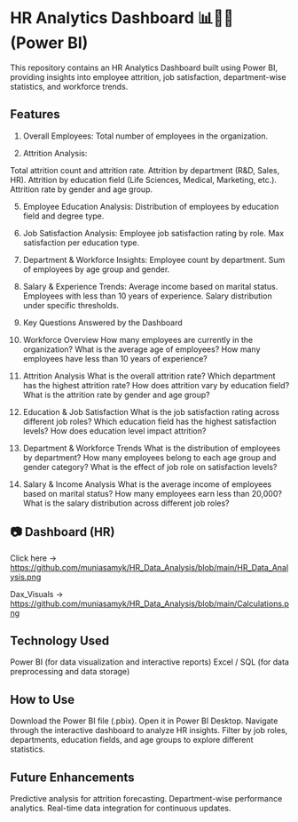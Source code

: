 # HR Analytics Dashboard 📊👨‍💼 (Power BI)
This repository contains an HR Analytics Dashboard built using Power BI, providing insights into employee attrition, 
job satisfaction, department-wise statistics, and workforce trends.

##  Features
1) Overall Employees: Total number of employees in the organization.
   
3) Attrition Analysis:
   
Total attrition count and attrition rate.
Attrition by department (R&D, Sales, HR).
Attrition by education field (Life Sciences, Medical, Marketing, etc.).
Attrition rate by gender and age group.

5) Employee Education Analysis:
Distribution of employees by education field and degree type.

7) Job Satisfaction Analysis:
Employee job satisfaction rating by role.
Max satisfaction per education type.

9) Department & Workforce Insights:
Employee count by department.
Sum of employees by age group and gender.

11) Salary & Experience Trends:
Average income based on marital status.
Employees with less than 10 years of experience.
Salary distribution under specific thresholds.

13) Key Questions Answered by the Dashboard
    
15) Workforce Overview
How many employees are currently in the organization?
What is the average age of employees?
How many employees have less than 10 years of experience?

17) Attrition Analysis
What is the overall attrition rate?
Which department has the highest attrition rate?
How does attrition vary by education field?
What is the attrition rate by gender and age group?

19) Education & Job Satisfaction
What is the job satisfaction rating across different job roles?
Which education field has the highest satisfaction levels?
How does education level impact attrition?

21) Department & Workforce Trends
What is the distribution of employees by department?
How many employees belong to each age group and gender category?
What is the effect of job role on satisfaction levels?

23) Salary & Income Analysis
What is the average income of employees based on marital status?
How many employees earn less than 20,000?
What is the salary distribution across different job roles?

## 📷 Dashboard (HR)
Click here -> 
https://github.com/muniasamyk/HR_Data_Analysis/blob/main/HR_Data_Analysis.png

Dax_Visuals ->
https://github.com/muniasamyk/HR_Data_Analysis/blob/main/Calculations.png

## Technology Used
Power BI (for data visualization and interactive reports)
Excel / SQL (for data preprocessing and data storage)

## How to Use
Download the Power BI file (.pbix).
Open it in Power BI Desktop.
Navigate through the interactive dashboard to analyze HR insights.
Filter by job roles, departments, education fields, and age groups to explore different statistics.

## Future Enhancements
Predictive analysis for attrition forecasting.
Department-wise performance analytics.
Real-time data integration for continuous updates.
